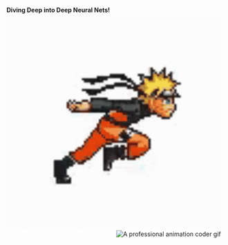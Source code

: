 **Diving Deep into Deep Neural Nets!**
![Coding GIF](https://raw.githubusercontent.com/ragitu5552/ragitu5552/master/naruto-run.gif)
<img src="https://github.com/user-attachments/assets/754f7f48-57b4-4b8f-9054-b21ef7803698" width="250px" align="right" alt="A professional animation coder gif"/>
